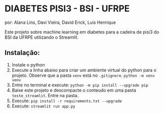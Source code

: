 # DIABETES PISI3 - BSI - UFRPE
por: Alana Lins, Davi Vieira, David Erick, Luis Henrique

Este projeto sobre machine learning em diabetes para a cadeira de pisi3 do BSI da UFRPE utilizando o Streamlit.

## Instalação:
<ol>
  <li>Instale o python</li>

  <li>Execute a linha abaixo para criar um ambiente virtual do python para o projeto. Observe que a pasta <code>venv</code> está no <code>.gitignore</code>.
    <code>python -m venv venv</code>
  </li>

  <li>Entre no terminal e execute:
    <code>python -m pip install --upgrade pip</code>
  </li>

  <li>Baixe este projeto e descompacte o conteudo em uma pasta <code>teste_streamlit</code>. Entre na pasta.</li>

  <li>Execute:
    <code>pip install -r requirements.txt --upgrade</code>
  </li>

  <li>Execute:
    <code>streamlit run app.py</code>
  </li>
</ol>
